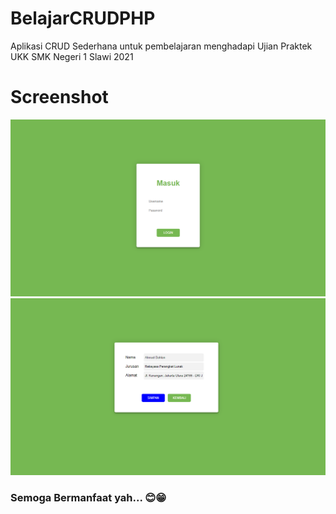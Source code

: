 # BelajarCRUDPHP
Aplikasi CRUD Sederhana untuk pembelajaran menghadapi Ujian Praktek UKK SMK Negeri 1 Slawi 2021

# Screenshot
![Screenshoot-Login](https://github.com/andikatuluspangestu/BelajarCRUDPHP/blob/main/Tangkapan%20Layar/Halaman%20Login.png)
![Screenshoot-CRUD](https://github.com/andikatuluspangestu/BelajarCRUDPHP/blob/main/Tangkapan%20Layar/Tambah%20%26%20Edit.png)

### Semoga Bermanfaat yah... 😊😁
